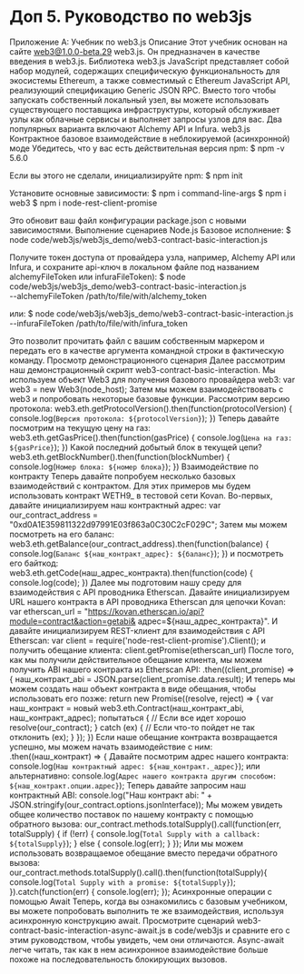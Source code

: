 # Доп 5. Руководство по web3js

Приложение A: Учебник по web3.js
Описание
Этот учебник основан на сайте web3@1.0.0-beta.29 web3.js. Он предназначен в качестве введения в web3.js.
Библиотека web3.js JavaScript представляет собой набор модулей, содержащих специфическую функциональность для экосистемы Ethereum, а также совместимый с Ethereum JavaScript API, реализующий спецификацию Generic JSON RPC.
Вместо того чтобы запускать собственный локальный узел, вы можете использовать существующего поставщика инфраструктуры, который обслуживает узлы как облачные сервисы и выполняет запросы узлов для вас. Два популярных варианта включают Alchemy API и Infura.
web3.js Контрактное базовое взаимодействие в неблокируемой (асинхронной) моде
Убедитесь, что у вас есть действительная версия npm:
$ npm -v
5.6.0
 
Если вы этого не сделали, инициализируйте npm:
$ npm init
 
Установите основные зависимости:
$ npm i command-line-args
$ npm i web3
$ npm i node-rest-client-promise
 
Это обновит ваш файл конфигурации package.json с новыми зависимостями.
Выполнение сценариев Node.js
Базовое исполнение:
$ node code/web3js/web3js_demo/web3-contract-basic-interaction.js
 
Получите токен доступа от провайдера узла, например, Alchemy API или Infura, и сохраните api-ключ в локальном файле под названием alchemyFileToken или infuraFileToken):
$ node code/web3js/web3js_demo/web3-contract-basic-interaction.js \
  --alchemyFileToken /path/to/file/with/alchemy_token
 
или:
$ node code/web3js/web3js_demo/web3-contract-basic-interaction.js \
  --infuraFileToken /path/to/file/with/infura_token
 
Это позволит прочитать файл с вашим собственным маркером и передать его в качестве аргумента командной строки в фактическую команду.
Просмотр демонстрационного сценария
Далее рассмотрим наш демонстрационный скрипт web3-contract-basic-interaction.
Мы используем объект Web3 для получения базового провайдера web3:
var web3 = new Web3(node_host);
Затем мы можем взаимодействовать с web3 и попробовать некоторые базовые функции. Рассмотрим версию протокола:
web3.eth.getProtocolVersion().then(function(protocolVersion) {
      console.log(`Версия протокола: ${protocolVersion}`);
  })
Теперь давайте посмотрим на текущую цену на газ:
web3.eth.getGasPrice().then(function(gasPrice) {
      console.log(`Цена на газ: ${gasPrice}`);
  })
Какой последний добытый блок в текущей цепи?
web3.eth.getBlockNumber().then(function(blockNumber) {
      console.log(`Номер блока: ${номер блока}`);
  })
Взаимодействие по контракту
Теперь давайте попробуем несколько базовых взаимодействий с контрактом. Для этих примеров мы будем использовать контракт WETH9_ в тестовой сети Kovan.
Во-первых, давайте инициализируем наш контрактный адрес:
var our_contract_address = "0xd0A1E359811322d97991E03f863a0C30C2cF029C";
Затем мы можем посмотреть на его баланс:
web3.eth.getBalance(our_contract_address).then(function(balance) {
      console.log(`Баланс ${наш_контракт_адрес}: ${баланс}`);
})
и посмотреть его байткод:
web3.eth.getCode(наш_адрес_контракта).then(function(code) {
      console.log(code);
})
Далее мы подготовим нашу среду для взаимодействия с API проводника Etherscan.
Давайте инициализируем URL нашего контракта в API проводника Etherscan для цепочки Kovan:
var etherscan_url =
  "https://kovan.etherscan.io/api?module=contract&action=getabi&
  адрес=${наш_адрес_контракта}".
И давайте инициализируем REST-клиент для взаимодействия с API Etherscan:
var client = require('node-rest-client-promise').Client();
и получить обещание клиента:
client.getPromise(etherscan_url)
После того, как мы получили действительное обещание клиента, мы можем получить ABI нашего контракта из Etherscan API:
.then((client_promise) => {
  наш_контракт_abi = JSON.parse(client_promise.data.result);
И теперь мы можем создать наш объект контракта в виде обещания, чтобы использовать его позже:
 return new Promise((resolve, reject) => {
      var наш_контракт = новый web3.eth.Contract(наш_контракт_abi,
                                               наш_контракт_адрес);
      попытаться {
        // Если все идет хорошо
        resolve(our_contract);
      } catch (ex) {
        // Если что-то пойдет не так
        отклонить (ex);
      }
    });
})
Если наше обещание контракта возвращается успешно, мы можем начать взаимодействие с ним:
.then((наш_контракт) => {
Давайте посмотрим адрес нашего контракта:
console.log(`Наш контрактный адрес:
            ${наш_контракт._адрес}`);
или альтернативно:
console.log(`Адрес нашего контракта другим способом:
            ${наш_контракт.опции.адрес}`);
Теперь давайте запросим наш контрактный ABI:
console.log("Наш контракт abi: " +
            JSON.stringify(our_contract.options.jsonInterface));
Мы можем увидеть общее количество поставок по нашему контракту с помощью обратного вызова:
our_contract.methods.totalSupply().call(function(err, totalSupply) {
    if (!err) {
        console.log(`Total Supply with a callback: ${totalSupply}`);
    } else {
        console.log(err);
    }
});
Или мы можем использовать возвращаемое обещание вместо передачи обратного вызова:
our_contract.methods.totalSupply().call().then(function(totalSupply){
    console.log(`Total Supply with a promise: ${totalSupply}`);
}).catch(function(err) {
    console.log(err);
});
Асинхронные операции с помощью Await
Теперь, когда вы ознакомились с базовым учебником, вы можете попробовать выполнить те же взаимодействия, используя асинхронную конструкцию await. Просмотрите сценарий web3-contract-basic-interaction-async-await.js в code/web3js и сравните его с этим руководством, чтобы увидеть, чем они отличаются. Async-await легче читать, так как в нем асинхронное взаимодействие больше похоже на последовательность блокирующих вызовов.


